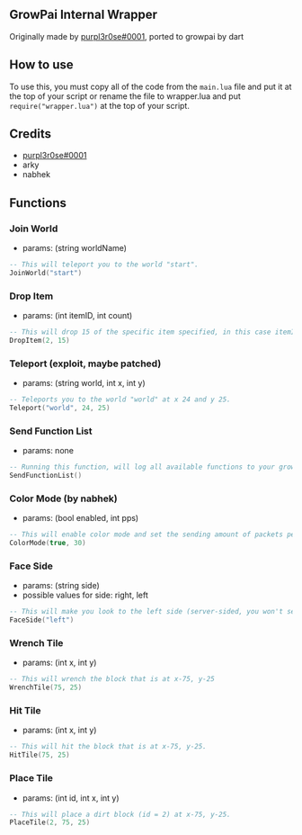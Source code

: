 ## GrowPai Internal Wrapper
Originally made by [purpl3r0se#0001](https://github.com/purpl3r0se), ported to growpai by dart

## How to use
To use this, you must copy all of the code from the `main.lua` file and put it at the top of your script or rename the file to wrapper.lua and put `require("wrapper.lua")` at the top of your script.

## Credits
* [purpl3r0se#0001](https://github.com/purpl3r0se)
* arky
* nabhek

## Functions

### Join World
* params: (string worldName)
```lua
-- This will teleport you to the world "start".
JoinWorld("start")
```


### Drop Item
* params: (int itemID, int count)
```lua
-- This will drop 15 of the specific item specified, in this case itemID 2 is dirt, so this will drop 15 dirt.
DropItem(2, 15)
```


### Teleport (exploit, maybe patched)
* params: (string world, int x, int y)
```lua
-- Teleports you to the world "world" at x 24 and y 25.
Teleport("world", 24, 25)
```


### Send Function List
* params: none
```lua
-- Running this function, will log all available functions to your growtopia chat.
SendFunctionList()
```

### Color Mode (by nabhek)
* params: (bool enabled, int pps)
```lua
-- This will enable color mode and set the sending amount of packets per second to 30.
ColorMode(true, 30)
```

### Face Side
* params: (string side)
* possible values for side: right, left
```lua
-- This will make you look to the left side (server-sided, you won't see it on your end.)
FaceSide("left")
```


### Wrench Tile
* params: (int x, int y)
```lua
-- This will wrench the block that is at x-75, y-25
WrenchTile(75, 25)
```


### Hit Tile
* params: (int x, int y)
```lua
-- This will hit the block that is at x-75, y-25.
HitTile(75, 25)
```


### Place Tile
* params: (int id, int x, int y)
```lua
-- This will place a dirt block (id = 2) at x-75, y-25.
PlaceTile(2, 75, 25)
```
